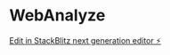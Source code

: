 # WebAnalyze

[Edit in StackBlitz next generation editor ⚡️](https://stackblitz.com/~/github.com/Big-jpg/WebAnalyze)